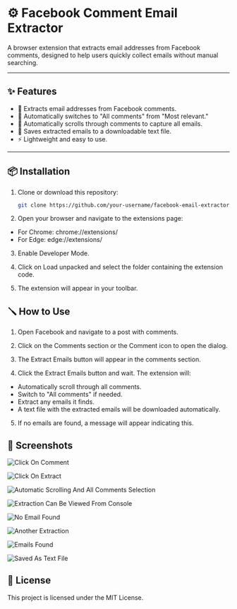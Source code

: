 # ⚙ Facebook Comment Email Extractor

A browser extension that extracts email addresses from Facebook comments, designed to help users quickly collect emails without manual searching.

---

## ✨ Features
- 📧 Extracts email addresses from Facebook comments.
- 🔄 Automatically switches to "All comments" from "Most relevant."
- 🔽 Automatically scrolls through comments to capture all emails.
- 💾 Saves extracted emails to a downloadable text file.
- ⚡ Lightweight and easy to use.

---

## 📦 Installation

1. Clone or download this repository:
   ```bash
   git clone https://github.com/your-username/facebook-email-extractor.git

2. Open your browser and navigate to the extensions page:

- For Chrome: chrome://extensions/
- For Edge: edge://extensions/

3. Enable Developer Mode.

4. Click on Load unpacked and select the folder containing the extension code.

5. The extension will appear in your toolbar.

## 🪛 How to Use

1. Open Facebook and navigate to a post with comments.

2. Click on the Comments section or the Comment icon to open the dialog.

3. The Extract Emails button will appear in the comments section.

4. Click the Extract Emails button and wait. The extension will:

- Automatically scroll through all comments.
- Switch to "All comments" if needed.
- Extract any emails it finds.
- A text file with the extracted emails will be downloaded automatically.

5. If no emails are found, a message will appear indicating this.

## 📸 Screenshots

![Click On Comment](assets/SelectingComment.png)

![Click On Extract](assets/SelectExtract.png)

![Automatic Scrolling And All Comments Selection](assets/AutomaticScrolling.png)

![Extraction Can Be Viewed From Console](assets/ExtractionView.png)

![No Email Found](assets/NoEmailFound.png)

![Another Extraction](assets/ExtractionAnother.png)

![Emails Found](assets/EmailFound.png)

![Saved As Text File](assets/SaveAsText.png)


## 📄 License
This project is licensed under the MIT License.

